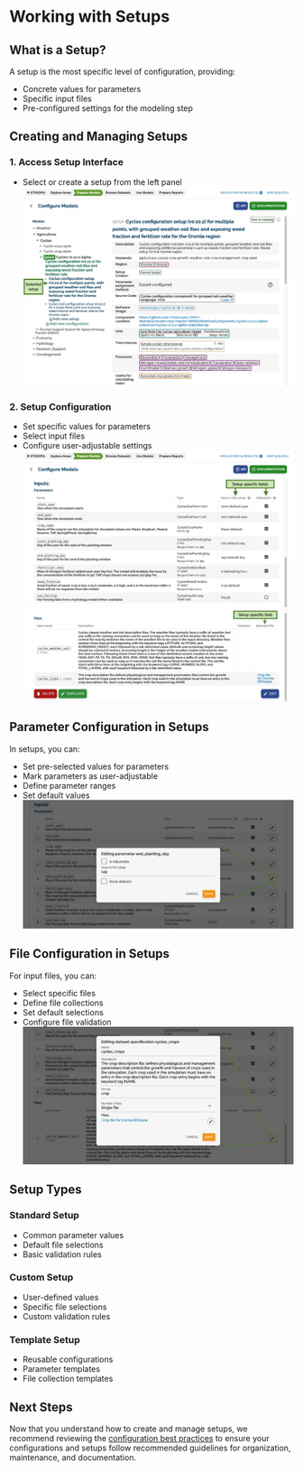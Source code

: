 # Working with Setups

## What is a Setup?

A setup is the most specific level of configuration, providing:

- Concrete values for parameters
- Specific input files
- Pre-configured settings for the modeling step

## Creating and Managing Setups

### 1. Access Setup Interface

- Select or create a setup from the left panel
  ![](../../figures/walkthrough/35.png)

### 2. Setup Configuration

- Set specific values for parameters
- Select input files
- Configure user-adjustable settings
  ![](../../figures/walkthrough/36.png)
  ![](../../figures/walkthrough/37.png)

## Parameter Configuration in Setups

In setups, you can:

- Set pre-selected values for parameters
- Mark parameters as user-adjustable
- Define parameter ranges
- Set default values
  ![](../../figures/walkthrough/38.png)

## File Configuration in Setups

For input files, you can:

- Select specific files
- Define file collections
- Set default selections
- Configure file validation
  ![](../../figures/walkthrough/39.png)

## Setup Types

### Standard Setup

- Common parameter values
- Default file selections
- Basic validation rules

### Custom Setup

- User-defined values
- Specific file selections
- Custom validation rules

### Template Setup

- Reusable configurations
- Parameter templates
- File collection templates

## Next Steps

Now that you understand how to create and manage setups, we recommend reviewing the [configuration best practices](best-practices.md) to ensure your configurations and setups follow recommended guidelines for organization, maintenance, and documentation.
